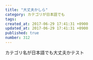 ```yaml
---
title: "大丈夫かしら"
category: カテゴリが日本語でも
tags: 
created_at: 2017-06-29 17:41:31 +0900
updated_at: 2017-06-29 17:41:31 +0900
published: true
number: 312
---
```


カテゴリ名が日本語でも大丈夫かテスト
